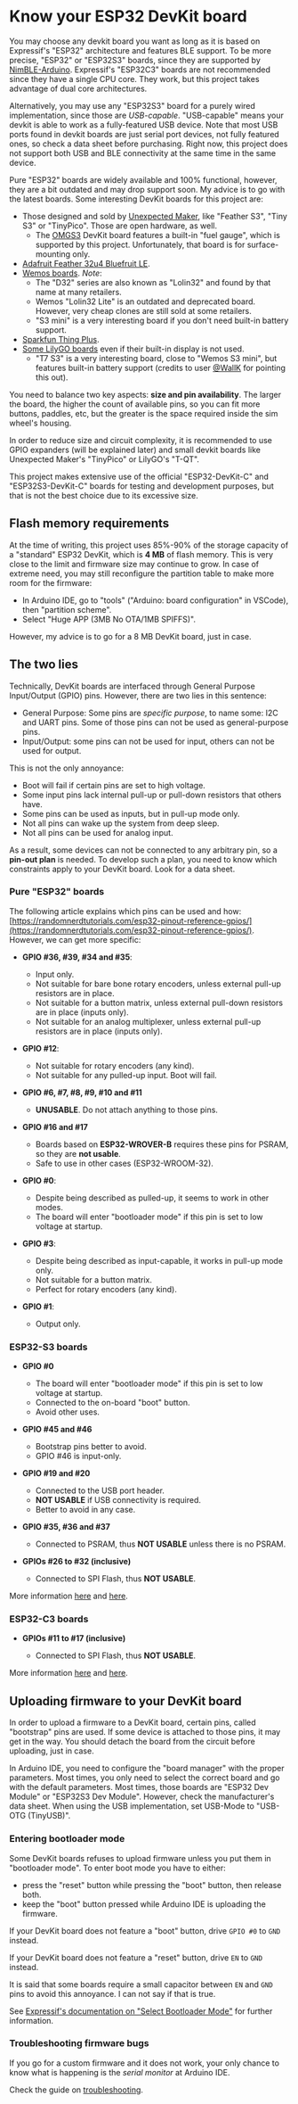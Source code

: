 # Know your ESP32 DevKit board

You may choose any devkit board you want
as long as it is based on Expressif's "ESP32" architecture and features BLE support.
To be more precise, "ESP32" or "ESP32S3" boards,
since they are supported by
[NimBLE-Arduino](https://github.com/h2zero/NimBLE-Arduino).
Expressif's "ESP32C3" boards are not recommended since they have a single CPU core.
They work, but this project takes advantage of dual core architectures.

Alternatively, you may use any "ESP32S3" board for a purely wired implementation,
since those are *USB-capable*.
"USB-capable" means your devkit is able to work as a fully-featured USB device.
Note that most USB ports found in devkit boards are just serial port devices,
not fully featured ones, so check a data sheet before purchasing.
Right now, this project does not support both
USB and BLE connectivity at the same time in the same device.

Pure "ESP32" boards are widely available and 100% functional,
however, they are a bit outdated and may drop support soon.
My advice is to go with the latest boards.
Some interesting DevKit boards for this project are:

- Those designed and sold by [Unexpected Maker](https://unexpectedmaker.com/shop?category=Development+Boards),
  like "Feather S3", "Tiny S3" or "TinyPico".
  Those are open hardware, as well.
  - The [OMGS3](https://esp32s3.com/omgs3.html) DevKit board features a built-in "fuel gauge",
    which is supported by this project. Unfortunately, that board is for surface-mounting only.
- [Adafruit Feather 32u4 Bluefruit LE](https://www.adafruit.com/product/2829).
- [Wemos boards](https://www.wemos.cc/). *Note*:
  - The "D32" series are also known as "Lolin32" and found by that name at many retailers.
  - Wemos "Lolin32 Lite" is an outdated and deprecated board.
    However, very cheap clones are still sold at some retailers.
  - "S3 mini" is a very interesting board if you don't need built-in battery support.
- [Sparkfun Thing Plus](https://www.sparkfun.com/products/17381).
- [Some LilyGO boards](http://www.lilygo.cc/) even if their built-in display is not used.
  - "T7 S3" is a very interesting board, close to "Wemos S3 mini",
    but features built-in battery support
    (credits to user [@WallK](https://github.com/WallK) for pointing this out).

You need to balance two key aspects: **size and pin availability**.
The larger the board, the higher the count of available pins,
so you can fit more buttons, paddles, etc,
but the greater is the space required inside the sim wheel's housing.

In order to reduce size and circuit complexity,
it is recommended to use GPIO expanders (will be explained later)
and small devkit boards like Unexpected Maker's "TinyPico" or LilyGO's "T-QT".

This project makes extensive use of the official "ESP32-DevKit-C" and "ESP32S3-DevKit-C" boards
for testing and development purposes,
but that is not the best choice due to its excessive size.

## Flash memory requirements

At the time of writing,
this project uses 85%-90% of the storage capacity of a "standard" ESP32 DevKit,
which is **4 MB** of flash memory.
This is very close to the limit and firmware size may continue to grow.
In case of extreme need,
you may still reconfigure the partition table to make more room for the firmware:

- In Arduino IDE, go to "tools" ("Arduino: board configuration" in VSCode),
  then "partition scheme".
- Select "Huge APP (3MB No OTA/1MB SPIFFS)".

However, my advice is to go for a 8 MB DevKit board, just in case.

## The two lies

Technically, DevKit boards are interfaced through General Purpose Input/Output (GPIO) pins.
However, there are two lies in this sentence:

- General Purpose: Some  pins are *specific purpose*, to name some:
  I2C and UART pins. Some of those pins can not be used as general-purpose pins.
- Input/Output: some pins can not be used for input, others can not be used for output.

This is not the only annoyance:

- Boot will fail if certain pins are set to high voltage.
- Some input pins lack internal pull-up or pull-down resistors that others have.
- Some pins can be used as inputs, but in pull-up mode only.
- Not all pins can wake up the system from deep sleep.
- Not all pins can be used for analog input.

As a result, some devices can not be connected to any arbitrary pin,
so a **pin-out plan** is needed. To develop such a plan,
you need to know which constraints apply to your DevKit board. Look for a data sheet.

### Pure "ESP32" boards

The following article explains which pins can be used and how:
[https://randomnerdtutorials.com/esp32-pinout-reference-gpios/](https://randomnerdtutorials.com/esp32-pinout-reference-gpios/).
However, we can get more specific:

- **GPIO #36, #39, #34 and #35**:

  - Input only.
  - Not suitable for bare bone rotary encoders, unless external pull-up resistors are in place.
  - Not suitable for a button matrix, unless external pull-down resistors are in place (inputs only).
  - Not suitable for an analog multiplexer, unless external pull-up resistors are in place (inputs only).

- **GPIO #12**:

  - Not suitable for rotary encoders (any kind).
  - Not suitable for any pulled-up input. Boot will fail.

- **GPIO #6, #7, #8, #9, #10 and #11**

  - **UNUSABLE**. Do not attach anything to those pins.

- **GPIO #16 and #17**

  - Boards based on **ESP32-WROVER-B** requires these pins for PSRAM, so they are **not usable**.
  - Safe to use in other cases (ESP32-WROOM-32).

- **GPIO #0**:

  - Despite being described as pulled-up, it seems to work in other modes.
  - The board will enter "bootloader mode" if this pin is set to low voltage at startup.

- **GPIO #3**:

  - Despite being described as input-capable, it works in pull-up mode only.
  - Not suitable for a button matrix.
  - Perfect for rotary encoders (any kind).

- **GPIO #1**:

  - Output only.

### ESP32-S3 boards

- **GPIO #0**

  - The board will enter "bootloader mode" if this pin is set to low voltage at startup.
  - Connected to the on-board "boot" button.
  - Avoid other uses.

- **GPIO #45 and #46**

  - Bootstrap pins better to avoid.
  - GPIO #46 is input-only.

- **GPIO #19 and #20**

  - Connected to the USB port header.
  - **NOT USABLE** if USB connectivity is required.
  - Better to avoid in any case.

- **GPIO #35, #36 and #37**

  - Connected to PSRAM, thus **NOT USABLE** unless there is no PSRAM.

- **GPIOs #26 to #32 (inclusive)**

  - Connected to SPI Flash, thus **NOT USABLE**.

More information
[here](https://www.luisllamas.es/en/esp32-s3-hardware-details-pinout/)
and
[here](https://docs.espressif.com/projects/esp-idf/en/latest/esp32s3/hw-reference/esp32s3/user-guide-devkitc-1.html).

### ESP32-C3 boards

- **GPIOs #11 to #17 (inclusive)**

  - Connected to SPI Flash, thus **NOT USABLE**.

More information
[here](https://www.studiopieters.nl/esp32-c3-pinout/)
and
[here](https://docs.espressif.com/projects/esp-dev-kits/en/latest/esp32c3/esp32-c3-devkitc-02/index.html).

## Uploading firmware to your DevKit board

In order to upload a firmware to a DevKit board, certain pins, called "bootstrap" pins are used.
If some device is attached to those pins, it may get in the way.
You should detach the board from the circuit before uploading, just in case.

In Arduino IDE, you need to configure the "board manager" with the proper parameters.
Most times, you only need to select the correct board and go with the default parameters.
Most times, those boards are "ESP32 Dev Module" or "ESP32S3 Dev Module".
However, check the manufacturer's data sheet.
When using the USB implementation, set USB-Mode to "USB-OTG (TinyUSB)".

### Entering bootloader mode

Some DevKit boards refuses to upload firmware unless you put them in "bootloader mode".
To enter boot mode you have to either:

- press the "reset" button while pressing the "boot" button, then release both.
- keep the "boot" button pressed while Arduino IDE is uploading the firmware.

If your DevKit board does not feature a "boot" button, drive `GPIO #0` to `GND` instead.

If your DevKit board does not feature a "reset" button, drive `EN` to `GND` instead.

It is said that some boards require a small capacitor between `EN` and `GND` pins to avoid this annoyance.
I can not say if that is true.

See [Expressif's documentation on "Select Bootloader Mode"](https://docs.espressif.com/projects/esptool/en/latest/esp32/advanced-topics/boot-mode-selection.html)
for further information.

### Troubleshooting firmware bugs

If you go for a custom firmware and it does not work,
your only chance to know what is happening is the *serial monitor* at Arduino IDE.

Check the guide on [troubleshooting](../Troubleshooting_en.md).
